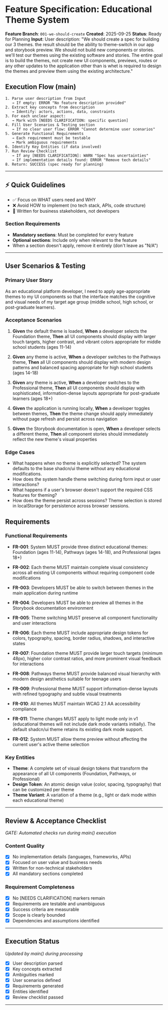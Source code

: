 # Feature Specification: Educational Theme System

**Feature Branch**: `001-we-should-create`
**Created**: 2025-09-25
**Status**: Ready for Planning
**Input**: User description: "We should create a spec for building our 3 themes. the result should be the ability to theme-switch in our app and storybook preview. We should not build new components or stories. we'll test our themes using the existing software and stories. The entire goal is to build the themes, not create new UI components, previews, routes or any other updates to the application other than is whet is required to design the themes and preview them using the existing architecture."

## Execution Flow (main)
```
1. Parse user description from Input
   → If empty: ERROR "No feature description provided"
2. Extract key concepts from description
   → Identify: actors, actions, data, constraints
3. For each unclear aspect:
   → Mark with [NEEDS CLARIFICATION: specific question]
4. Fill User Scenarios & Testing section
   → If no clear user flow: ERROR "Cannot determine user scenarios"
5. Generate Functional Requirements
   → Each requirement must be testable
   → Mark ambiguous requirements
6. Identify Key Entities (if data involved)
7. Run Review Checklist
   → If any [NEEDS CLARIFICATION]: WARN "Spec has uncertainties"
   → If implementation details found: ERROR "Remove tech details"
8. Return: SUCCESS (spec ready for planning)
```

---

## ⚡ Quick Guidelines
- ✅ Focus on WHAT users need and WHY
- ❌ Avoid HOW to implement (no tech stack, APIs, code structure)
- 👥 Written for business stakeholders, not developers

### Section Requirements
- **Mandatory sections**: Must be completed for every feature
- **Optional sections**: Include only when relevant to the feature
- When a section doesn't apply, remove it entirely (don't leave as "N/A")

---

## User Scenarios & Testing

### Primary User Story
As an educational platform developer, I need to apply age-appropriate themes to my UI components so that the interface matches the cognitive and visual needs of my target age group (middle school, high school, or post-graduate learners).

### Acceptance Scenarios
1. **Given** the default theme is loaded, **When** a developer selects the Foundation theme, **Then** all UI components should display with larger touch targets, higher contrast, and vibrant colors appropriate for middle school students (ages 11-14)

2. **Given** any theme is active, **When** a developer switches to the Pathways theme, **Then** all UI components should display with modern design patterns and balanced spacing appropriate for high school students (ages 14-18)

3. **Given** any theme is active, **When** a developer switches to the Professional theme, **Then** all UI components should display with sophisticated, information-dense layouts appropriate for post-graduate learners (ages 18+)

4. **Given** the application is running locally, **When** a developer toggles between themes, **Then** the theme change should apply immediately without page refresh and persist across navigation

5. **Given** the Storybook documentation is open, **When** a developer selects a different theme, **Then** all component stories should immediately reflect the new theme's visual properties

### Edge Cases
- What happens when no theme is explicitly selected? The system defaults to the base shadcn/ui theme without any educational modifications.
- How does the system handle theme switching during form input or user interactions?
- What happens if a user's browser doesn't support the required CSS features for theming?
- How does the theme persist across sessions? Theme selection is stored in localStorage for persistence across browser sessions.

## Requirements

### Functional Requirements
- **FR-001**: System MUST provide three distinct educational themes: Foundation (ages 11-14), Pathways (ages 14-18), and Professional (ages 18+)

- **FR-002**: Each theme MUST maintain complete visual consistency across all existing UI components without requiring component code modifications

- **FR-003**: Developers MUST be able to switch between themes in the main application during runtime

- **FR-004**: Developers MUST be able to preview all themes in the Storybook documentation environment

- **FR-005**: Theme switching MUST preserve all component functionality and user interactions

- **FR-006**: Each theme MUST include appropriate design tokens for colors, typography, spacing, border radius, shadows, and interactive states

- **FR-007**: Foundation theme MUST provide larger touch targets (minimum 48px), higher color contrast ratios, and more prominent visual feedback for interactions

- **FR-008**: Pathways theme MUST provide balanced visual hierarchy with modern design aesthetics suitable for teenage users

- **FR-009**: Professional theme MUST support information-dense layouts with refined typography and subtle visual treatments

- **FR-010**: All themes MUST maintain WCAG 2.1 AA accessibility compliance

- **FR-011**: Theme changes MUST apply to light mode only in v1 (educational themes will not include dark mode variants initially). The default shadcn/ui theme retains its existing dark mode support.

- **FR-012**: System MUST allow theme preview without affecting the current user's active theme selection

### Key Entities
- **Theme**: A complete set of visual design tokens that transform the appearance of all UI components (Foundation, Pathways, or Professional)
- **Design Token**: An atomic design value (color, spacing, typography) that can be customized per theme
- **Theme Variant**: A variation of a theme (e.g., light or dark mode within each educational theme)

---

## Review & Acceptance Checklist
*GATE: Automated checks run during main() execution*

### Content Quality
- [x] No implementation details (languages, frameworks, APIs)
- [x] Focused on user value and business needs
- [x] Written for non-technical stakeholders
- [x] All mandatory sections completed

### Requirement Completeness
- [x] No [NEEDS CLARIFICATION] markers remain
- [x] Requirements are testable and unambiguous
- [x] Success criteria are measurable
- [x] Scope is clearly bounded
- [x] Dependencies and assumptions identified

---

## Execution Status
*Updated by main() during processing*

- [x] User description parsed
- [x] Key concepts extracted
- [x] Ambiguities marked
- [x] User scenarios defined
- [x] Requirements generated
- [x] Entities identified
- [x] Review checklist passed

---